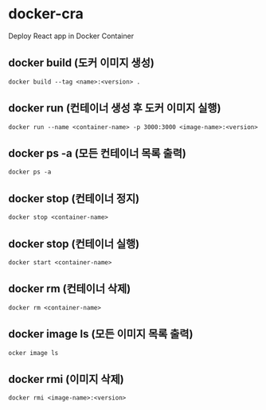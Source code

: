 # docker-cra

Deploy React app in Docker Container

## docker build (도커 이미지 생성)

`docker build --tag <name>:<version> .`

## docker run (컨테이너 생성 후 도커 이미지 실행)

`docker run --name <container-name> -p 3000:3000 <image-name>:<version>`

## docker ps -a (모든 컨테이너 목록 출력)

`docker ps -a`

## docker stop (컨테이너 정지)

`docker stop <container-name>`

## docker stop (컨테이너 실행)

`docker start <container-name>`

## docker rm (컨테이너 삭제)

`docker rm <container-name>`

## docker image ls (모든 이미지 목록 출력)

`ocker image ls`

## docker rmi (이미지 삭제)

`docker rmi <image-name>:<version>`
